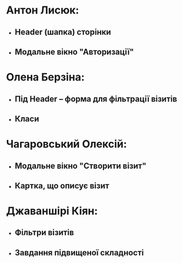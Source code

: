 # Антон Лисюк:

- ## Header (шапка) сторінки
- ## Модальне вікно "Авторизації"

# Олена Берзіна:

- ## Під Header – форма для фільтрації візитів
- ## Класи

# Чагаровський Олексій:

- ## Модальне вікно "Створити візит"
- ## Картка, що описує візит

# Джаваншірі Кіян:

- ## Фільтри візитів
- ## Завдання підвищеної складності
